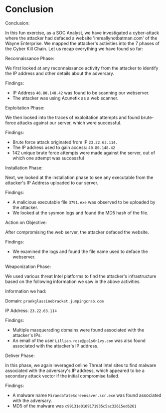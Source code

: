 # Conclusion

Conclusion:

In this fun exercise, as a SOC Analyst, we have investigated a cyber-attack where the attacker had defaced a website 'imreallynotbatman.com' of the Wayne Enterprise. We mapped the attacker's activities into the 7 phases of the Cyber Kill Chain. Let us recap everything we have found so far:

Reconnaissance Phase:

We first looked at any reconnaissance activity from the attacker to identify the IP address and other details about the adversary.

Findings:

* IP Address `40.80.148.42` was found to be scanning our webserver.
* The attacker was using Acunetix as a web scanner.

Exploitation Phase:

We then looked into the traces of exploitation attempts and found brute-force attacks against our server, which were successful.

Findings:

* Brute force attack originated from IP `23.22.63.114.`
* The IP address used to gain access: `40.80.148.42`
* 142 unique brute force attempts were made against the server, out of which one attempt was successful

Installation Phase:

Next, we looked at the installation phase to see any executable from the attacker's IP Address uploaded to our server.

Findings:

* A malicious executable file `3791.exe` was observed to be uploaded by the attacker.
* We looked at the sysmon logs and found the MD5 hash of the file.

Action on Objective:

After compromising the web server, the attacker defaced the website.

Findings:

* We examined the logs and found the file name used to deface the webserver.

Weaponization Phase:

We used various threat Intel platforms to find the attacker's infrastructure based on the following information we saw in the above activities.

Information we had:

Domain: `prankglassinebracket.jumpingcrab.com`

IP Address: `23.22.63.114`

Findings:

* Multiple masquerading domains were found associated with the attacker's IPs.
* An email of the user `Lillian.rose@po1s0n1vy.com` was also found associated with the attacker's IP address.

Deliver Phase:

In this phase, we again leveraged online Threat Intel sites to find malware associated with the adversary's IP address, which appeared to be a secondary attack vector if the initial compromise failed.

Findings:

* A malware name `MirandaTateScreensaver.scr.exe` was found associated with the adversary.
* MD5 of the malware was `c99131e0169171935c5ac32615ed6261`
